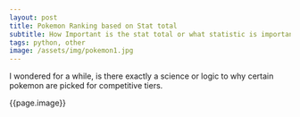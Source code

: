 ```yaml
---
layout: post
title: Pokemon Ranking based on Stat total
subtitle: How Important is the stat total or what statistic is important to a pokemon utility in ranked use
tags: python, other
image: /assets/img/pokemon1.jpg
---
```


I wondered for a while, is there exactly a science or logic to why certain pokemon are picked for competitive tiers.

{{page.image}}

